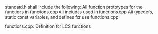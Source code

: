 standard.h shall include the following:
    All function prototypes for the functions in functions.cpp
    All includes used in functions.cpp
    All typedefs, static const variables, and defines for use functions.cpp

functions.cpp:
    Definition for LCS functions

